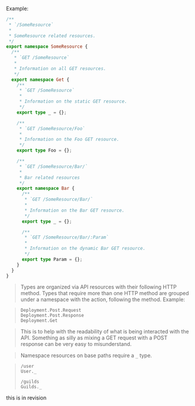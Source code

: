 Example:

```ts
/**
 * `/SomeResource`
 *
 * SomeResource related resources.
 */
export namespace SomeResource {
  /**
   * `GET /SomeResource`
   *
   * Information on all GET resources.
   */
  export namespace Get {
    /**
     * `GET /SomeResource`
     *
     * Information on the static GET resource.
     */
    export type _ = {};

    /**
     * `GET /SomeResource/Foo`
     *
     * Information on the Foo GET resource.
     */
    export type Foo = {};

    /**
     * `GET /SomeResource/Bar/`
     *
     * Bar related resources
     */
    export namespace Bar {
      /**
       * `GET /SomeResource/Bar/`
       *
       * Information on the Bar GET resource.
       */
      export type _ = {};

      /**
       * `GET /SomeResource/Bar/:Param`
       *
       * Information on the dynamic Bar GET resource.
       */
      export type Param = {};
    }
  }
}
```

> Types are organized via API resources with their following HTTP method. Types
> that require more than one HTTP method are grouped under a namespace with the
> action, following the method. Example:

> ```
> Deployment.Post.Request
> Deployment.Post.Response
> Deployment.Get
> ```

> This is to help with the readability of what is being interacted with the API.
> Something as silly as mixing a GET request with a POST response can be very
> easy to misunderstand.

> Namespace resources on base paths require a `_` type.

> ```
> /user
> User._
>
> /guilds
> Guilds._
> ```

this is in revision
